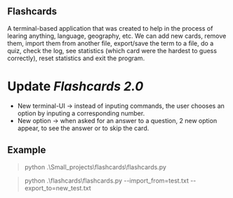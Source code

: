 ## Flashcards
A terminal-based application that was created to help in the process of learing anything, language, geography, etc.
We can add new cards, remove them, import them from another file, export/save the term to a file, do a quiz, check the log, see statistics (which card were the hardest to guess correctly), reset statistics and exit the program.
# Update *Flashcards 2.0*
* New terminal-UI -> instead of inputing commands, the user chooses an option by inputing a corresponding number.
* New option -> when asked for an answer to a question, 2 new option appear, to see the answer or to skip the card.


## Example
> python .\Small_projects\flashcards\flashcards.py 

> python .\flashcards\flashcards.py --import_from=test.txt --export_to=new_test.txt 